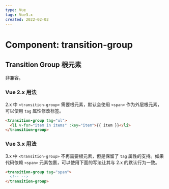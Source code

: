 ```yaml
---
type: Vue
tags: Vue3.x
created: 2022-02-02
---
```


# Component: transition-group

## Transition Group 根元素

非兼容。

### Vue 2.x 用法

2.x 中 `<transition-group>` 需要根元素，默认会使用 `<span>` 作为外层根元素，可以使用 `tag` 属性修改标签。

```html
<transition-group tag="ul">
  <li v-for="item in items" :key="item">{{ item }}</li>
</transition-group>
```

### Vue 3.x 用法

3.x 中 `<transition-group>` 不再需要根元素，但是保留了 `tag` 属性的支持。如果代码依赖 `<span>` 元素包裹，可以使用下面的写法让其与 2.x 的默认行为一致。

```html
<transition-group tag="span">
  <!-- -->
</transition-group>
```
